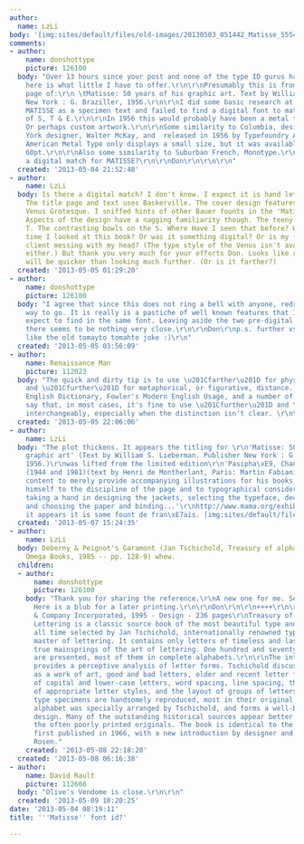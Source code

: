 ```yaml
---
author:
  name: LzLi
body: '[img:sites/default/files/old-images/20130503_051442_Matisse_5554.png]'
comments:
- author:
    name: donshottype
    picture: 126100
  body: "Over 13 hours since your post and none of the type ID gurus have made a suggestion.\r\n\r\nSo
    here is what little I have to offer.\r\n\r\nPresumably this is from the title
    page of:\r\n \tMatisse: 50 years of his graphic art. Text by William S. Lieberman.\r\nPublisher
    New York : G. Braziller, 1956.\r\n\r\nI did some basic research at Myfonts using
    MATISSE as a specimen text and failed to find a digital font to match the treatment
    of S, T & E.\r\n\r\nIn 1956 this would probably have been a metal type or photo-type.
    Or perhaps custom artwork.\r\n\r\nSome similarity to Columbia, designed by a New
    York designer, Walter McKay, and  released in 1956 by Typefoundry Amsterdam. McGrew's
    American Metal Type only displays a small size, but it was available in up to
    60pt.\r\n\r\nAlso some similarity to Suburban French, Monotype.\r\n\r\nSo is there
    a digital match for MATISSE?\r\n\r\nDon\r\n\r\n\r\n"
  created: '2013-05-04 21:52:48'
- author:
    name: LzLi
  body: Is there a digital match? I don't know. I expect it is hand lettering too.
    The title page and text uses Baskerville. The cover design features a dash of
    Venus Grotesque. I sniffed hints of other Bauer founts in the 'Matisse' lettering.
    Aspects of the design have a nagging familiarity though. The teeny serifs on the
    T. The contrasting bowls on the S. Where Have I seen that before? Was it the last
    time I looked at this book? Or was it something digital? Or is my ('I-like-these')
    client messing with my head? (The type style of the Venus isn't available digitally
    either.) But thank you very much for your efforts Don. Looks like redrawing it
    will be quicker than looking much further. (Or is it farther?)
  created: '2013-05-05 01:29:20'
- author:
    name: donshottype
    picture: 126100
  body: "I agree that since this does not ring a bell with anyone, redrawing is the
    way to go. It is really is a pastiche of well known features that I would not
    expect to find in the same font. Leaving aside the two pre-digital fonts I mentioned,
    there seems to be nothing very close.\r\n\r\nDon\r\np.s. further vs. farther --
    like the old tomayto tomahto joke :)\r\n"
  created: '2013-05-05 03:56:09'
- author:
    name: Renaissance Man
    picture: 112023
  body: "The quick and dirty tip is to use \u201Cfarther\u201D for physical distance
    and \u201Cfurther\u201D for metaphorical, or figurative, distance. The Oxford
    English Dictionary, Fowler's Modern English Usage, and a number of other sources
    say that, in most cases, it's fine to use \u201Cfurther\u201D and \u201Cfarther\u201D
    interchangeably, especially when the distinction isn't clear. \r\n\r\nhttp://grammar.quickanddirtytips.com/further-versus-farther.aspx\r\n\r\n"
  created: '2013-05-05 22:06:06'
- author:
    name: LzLi
  body: "The plot thickens. It appears the titling for \r\n'Matisse: 50 years of his
    graphic art' (Text by William S. Lieberman. Publisher New York : G. Braziller,
    1956.)\r\nwas lifted from the limited edition\r\n'Pasipha\xE9, Chant de Minos'
    (1944 and 1981)(text by Henri de Montherlant, Paris: Martin Fabiani, 1944)\r\n\r\n'Never
    content to merely provide accompanying illustrations for his books, Matisse submitted
    himself to the discipline of the page and to typographical considerations, invariably
    taking a hand in designing the jackets, selecting the typeface, deciding the layout
    and choosing the paper and binding...'\r\nhttp://www.mama.org/exhibits/modernist/painting/matisse/pasiphae.html\r\n\r\nSo
    it appears it is some fount de fran\xE7ais. [img:sites/default/files/old-images/Pasiphae_5801.png]"
  created: '2013-05-07 15:24:35'
- author:
    name: LzLi
  body: Deberny & Peignot's Garamont (Jan Tschichold, Treasury of alphabets and lettering,
    Omega Books, 1985 -- pp. 128-9) whew.
  children:
  - author:
      name: donshottype
      picture: 126100
    body: "Thank you for sharing the reference.\r\nA new one for me. Seems worth getting.
      Here is a blub for a later printing.\r\n\r\nDon\r\n\r\n++++\r\n\r\nW W Norton
      & Company Incorporated, 1995 - Design - 236 pages\r\nTreasury of Alphabets and
      Lettering is a classic source book of the most beautiful type and letters of
      all time selected by Jan Tschichold, internationally renowned typographer and
      master of lettering. It contains only letters of timeless and lasting beauty--the
      true mainsprings of the art of lettering. One hundred and seventy-six type specimens
      are presented, most of them in complete alphabets.\r\n\r\nThe introductory text
      provides a perceptive analysis of letter forms. Tschichold discusses lettering
      as a work of art, good and bad letters, older and recent letter forms, the use
      of capital and lower-case letters, word spacing, line spacing, the selection
      of appropriate letter styles, and the layout of groups of letters and signs.\r\n\r\nThe
      type specimens are handsomely reproduced, most in their original size. Every
      alphabet was specially arranged by Tschichold, and forms a well-balanced graphic
      design. Many of the outstanding historical sources appear better here than in
      the often poorly printed originals. The book is identical to the original edition,
      first published in 1966, with a new introduction by designer and writer Ben
      Rosen."
    created: '2013-05-08 22:18:20'
  created: '2013-05-08 06:16:38'
- author:
    name: David Rault
    picture: 112608
  body: "Olive's Vendome is close.\r\n\r\n"
  created: '2013-05-09 10:20:25'
date: '2013-05-04 08:19:11'
title: '''Matisse'' font id?'

---
```

